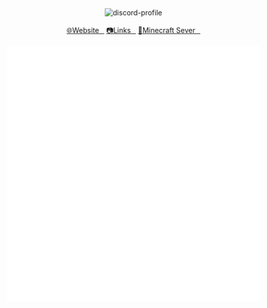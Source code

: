 
<div align="center">
<img herf="https://discord.com/users/466260717629079563" src="https://lanyard-profile-readme.vercel.app/api/466260717629079563" alt="discord-profile">  
<br>
<br>
<a href="https://oliminator.net/">🌐Website⠀</a>           
<a href="https://odkazy.oliminator.net/">📷Links⠀</a>            
<a href="https://lendmark.sk/">🌴Minecraft Sever⠀</a>   
<br>
<br>
<img src="https://raw.githubusercontent.com/OLIMINATOR/oliminator/main/github-metrics.svg" alt="github metrics">
</div>
